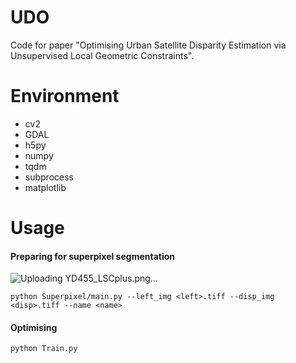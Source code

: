 # UDO

Code for paper "Optimising Urban Satellite Disparity Estimation via Unsupervised Local Geometric Constraints".

# Environment

* cv2
* GDAL
* h5py
* numpy
* tqdm
* subprocess
* matplotlib

# Usage

#### Preparing for superpixel segmentation
![Uploading YD455_LSCplus.png…]()

```
python Superpixel/main.py --left_img <left>.tiff --disp_img <disp>.tiff --name <name>
```

#### Optimising

```
python Train.py
```

